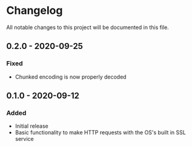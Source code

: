 # Changelog
All notable changes to this project will be documented in this file.

## 0.2.0 - 2020-09-25
### Fixed
- Chunked encoding is now properly decoded

## 0.1.0 - 2020-09-12
### Added
- Initial release
- Basic functionality to make HTTP requests with the OS's built in SSL service
